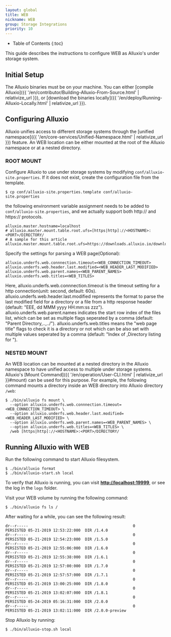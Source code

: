 ```yaml
---
layout: global
title: WEB
nickname: WEB
group: Storage Integrations
priority: 10
---
```


* Table of Contents
{:toc}

This guide describes the instructions to configure WEB as Alluxio's under
storage system.

## Initial Setup

The Alluxio binaries must be on your machine. You can either
[compile Alluxio]({{ '/en/contributor/Building-Alluxio-From-Source.html' | relativize_url }}), or
[download the binaries locally]({{ '/en/deploy/Running-Alluxio-Locally.html' | relativize_url }}).

## Configuring Alluxio
Alluxio unifies access to different storage systems through the [unified namespace]({{ '/en/core-services/Unified-Namespace.html' | relativize_url }}) feature. An WEB location can be either mounted at the root of the Alluxio namespace or at a nested directory.

### ROOT MOUNT
Configure Alluxio to use under storage systems by modifying
`conf/alluxio-site.properties`. If it does not exist, create the configuration file from the
template.

```console
$ cp conf/alluxio-site.properties.template conf/alluxio-site.properties
```

the following environment variable assignment needs to be added to
`conf/alluxio-site.properties`, and we actually support both http:// and https:// protocols.

```
alluxio.master.hostname=localhost
# alluxio.master.mount.table.root.ufs=[https|http]://<HOSTNAME>:<PORT>/DIRECTORY/
# A sample for this article
alluxio.master.mount.table.root.ufs=https://downloads.alluxio.io/downloads/files/
```

Specify the settings for parsing a WEB page(Optional):
```
alluxio.underfs.web.connnection.timeout=<WEB_CONNECTION_TIMEOUT>
alluxio.underfs.web.header.last.modified=<WEB_HEADER_LAST_MODIFIED>
alluxio.underfs.web.parent.names=<WEB_PARENT_NAMES>
alluxio.underfs.web.titles=<WEB_TITLES>
```
Here, alluxio.underfs.web.connnection.timeout is the timeout setting for a http connection(unit: second, default: 60s). alluxio.underfs.web.header.last.modified represents the format to parse the last modified field for a directory or a file from a http response header (default: "EEE, dd MMM yyyy HH:mm:ss zzz"). alluxio.underfs.web.parent.names indicates the start row index of the files list, which can be set as multiple flags seperated by a comma (default: "Parent Directory,..,../"). alluxio.underfs.web.titles means the "web page title" flags to check it is a directory or not which can be also set with multiple values seperated by a comma (default: "Index of ,Directory listing for ").

### NESTED MOUNT

An WEB location can be mounted at a nested directory in the Alluxio namespace to have unified access to multiple under storage systems. Alluxio's [Mount Command]({{ '/en/operation/User-CLI.html' | relativize_url }}#mount) can be used for this purpose.
For example, the following command mounts a directory inside an WEB directory into Alluxio directory
`/web`:

```console 
$ ./bin/alluxio fs mount \
  --option alluxio.underfs.web.connnection.timeout=<WEB_CONNECTION_TIMEOUT> \
  --option alluxio.underfs.web.header.last.modified=<WEB_HEADER_LAST_MODIFIED> \
  --option alluxio.underfs.web.parent.names=<WEB_PARENT_NAMES> \
  --option alluxio.underfs.web.titles=<WEB_TITLES> \
  /web [https|http]://<HOSTNAME>:<PORT>/DIRECTORY/ 
```

## Running Alluxio with WEB

Run the following command to start Alluxio filesystem.

```console
$ ./bin/alluxio format
$ ./bin/alluxio-start.sh local
```

To verify that Alluxio is running, you can visit
**[http://localhost:19999](http://localhost:19999)**, or see the log in the `logs` folder.

Visit your WEB volume by running the following command:

```console
$ ./bin/alluxio fs ls /
```

After waiting for a while, you can see the following result:

```
dr--r-----                                              0       PERSISTED 05-21-2019 12:53:22:000  DIR /1.4.0
dr--r-----                                              0       PERSISTED 05-21-2019 12:54:23:000  DIR /1.5.0
dr--r-----                                              0       PERSISTED 05-21-2019 12:55:06:000  DIR /1.6.0
dr--r-----                                              0       PERSISTED 05-21-2019 12:55:38:000  DIR /1.6.1
dr--r-----                                              0       PERSISTED 05-21-2019 12:57:00:000  DIR /1.7.0
dr--r-----                                              0       PERSISTED 05-21-2019 12:57:57:000  DIR /1.7.1
dr--r-----                                              0       PERSISTED 05-21-2019 13:00:25:000  DIR /1.8.0
dr--r-----                                              0       PERSISTED 05-21-2019 13:02:07:000  DIR /1.8.1
dr--r-----                                              0       PERSISTED 05-24-2019 05:16:31:000  DIR /2.0.0
dr--r-----                                              0       PERSISTED 05-21-2019 13:02:11:000  DIR /2.0.0-preview
```

Stop Alluxio by running:

```console
$ ./bin/alluxio-stop.sh local
```
